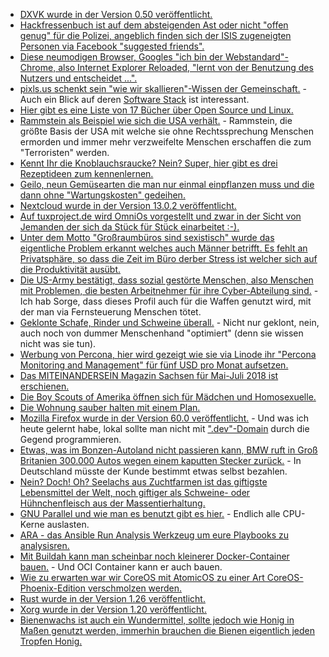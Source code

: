* [DXVK wurde in der Version 0.50 veröffentlicht.](https://www.phoronix.com/scan.php?page=news_item&px=DXVK-0.50-Direct3D-11-Vulkan)
* [Hackfressenbuch ist auf dem absteigenden Ast oder nicht "offen genug" für die Polizei, angeblich finden sich der ISIS zugeneigten Personen via Facebook "suggested friends".](https://blog.fefe.de/?ts=a411b804)
* [Diese neumodigen Browser, Googles "ich bin der Webstandard"-Chrome, also Internet Explorer Reloaded, "lernt von der Benutzung des Nutzers und entscheidet ...".](https://www.pro-linux.de/news/1/25865/google-erl%C3%A4utert-neue-richtlinie-zu-chrome-autoplay.html)
* [pixls.us schenkt sein "wie wir skallieren"-Wissen der Gemeinschaft.](https://opensource.com/article/18/5/pixls-us-community-photography) - Auch ein Blick auf deren [Software Stack](https://pixls.us/software/) ist interessant.
* [Hier gibt es eine Liste von 17 Bücher über Open Source und Linux.](https://opensource.com/article/18/5/list-books-Linux-open-source)
* [Rammstein als Beispiel wie sich die USA verhält.](https://weltnetz.tv/video/1482-eugen-drewermann-aufruf-zur-kampagne-stopp-air-base-ramstein-2018) - Rammstein, die größte Basis der USA mit welche sie ohne Rechtssprechung Menschen ermorden und immer mehr verzweifelte Menschen erschaffen die zum "Terroristen" werden.
* [Kennt Ihr die Knoblauchsraucke? Nein? Super, hier gibt es drei Rezeptideen zum kennenlernen.](https://www.smarticular.net/knoblauchsrauke-rezepte-wildkraeuter-sammeln-verarbeiten-zubereiten-kochen/)
* [Geilo, neun Gemüsearten die man nur einmal einpflanzen muss und die dann ohne "Wartungskosten" gedeihen.](https://www.smarticular.net/mehrjaehrige-essbare-pflanzen-gemuese-kraeuter-fruechte/)
* [Nextcloud wurde in der Version 13.0.2 veröffentlicht.](https://nextcloud.com/blog/nextcloud-13.0.2-and-12.0.7-available-collabora-online-3.2-is-out/)
* [Auf tuxproject.de wird OmniOs vorgestellt und zwar in der Sicht von Jemanden der sich da Stück für Stück einarbeitet :-).](https://tuxproject.de/blog/2018/05/ein-monat-mit-omnios-andere-sind-schon-mit-bsd-ueberfordert/)
* [Unter dem Motto "Großraumbüros sind sexistisch" wurde das eigentliche Problem erkannt welches auch Männer betrifft. Es fehlt an Privatsphäre, so dass die Zeit im Büro derber Stress ist welcher sich auf die Produktivität ausübt.](https://blog.fefe.de/?ts=a40fa258)
* [Die US-Army bestätigt, dass sozial gestörte Menschen, also Menschen mit Problemen, die besten Arbeitnehmer für ihre Cyber-Abteilung sind.](https://blog.fefe.de/?ts=a40fb1f4) - Ich hab Sorge, dass dieses Profil auch für die Waffen genutzt wird, mit der man via Fernsteuerung Menschen tötet.
* [Geklonte Schafe, Rinder und Schweine überall.](https://netzfrauen.org/2018/05/08/agriculture2-0-2/) - Nicht nur geklont, nein, auch noch von dummer Menschenhand "optimiert" (denn sie wissen nicht was sie tun).
* [Werbung von Percona, hier wird gezeigt wie sie via Linode ihr "Percona Monitoring and Management" für fünf USD pro Monat aufsetzen.](https://www.percona.com/blog/2018/05/08/deploying-pmm-at-linode-your-5-per-month-monitoring-solution/)
* [Das MITEINANDERSEIN Magazin Sachsen für Mai-Juli 2018 ist erschienen.](https://bio-erzgebirge.de/wp/?p=14563)
* [Die Boy Scouts of Amerika öffnen sich für Mädchen und Homosexuelle.](https://blog.fefe.de/?ts=a40c7fe0)
* [Die Wohnung sauber halten mit einem Plan.](https://www.smarticular.net/sauberroutine-wochenplan-putzen-haushalt-natuerlich-hausmittel/)
* [Mozilla Firefox wurde in der Version 60.0 veröffentlicht.](https://www.mozilla.org/en-US/firefox/60.0/releasenotes/) - Und was ich heute gelernt habe, lokal sollte man nicht mit [".dev"-Domain](https://superuser.com/questions/1303396/how-to-fix-firefox-59-no-longer-accepting-my-self-signed-ssl-certificate-on-dev) durch die Gegend programmieren.
* [Etwas, was im Bonzen-Autoland nicht passieren kann, BMW ruft in Groß Britanien 300.000 Autos wegen einem kaputten Stecker zurück.](https://blog.fefe.de/?ts=a40da229) - In Deutschland müsste der Kunde bestimmt etwas selbst bezahlen.
* [Nein? Doch! Oh? Seelachs aus Zuchtfarmen ist das giftigste Lebensmittel der Welt, noch giftiger als Schweine- oder Hühnchenfleisch aus der Massentierhaltung.](https://netzfrauen.org/2018/05/10/57695/)
* [GNU Parallel und wie man es benutzt gibt es hier.](https://opensource.com/article/18/5/gnu-parallel) - Endlich alle CPU-Kerne auslasten.
* [ARA - das Ansible Run Analysis Werkzeug um eure Playbooks zu analysisren.](https://opensource.com/article/18/5/analyzing-ansible-runs-using-ara)
* [Mit Buildah kann man scheinbar noch kleinerer Docker-Container bauen.](https://opensource.com/article/18/5/containers-buildah) - Und OCI Container kann er auch bauen.
* [Wie zu erwarten war wir CoreOS mit AtomicOS zu einer Art CoreOS-Phoenix-Edition verschmolzen werden.](https://lwn.net/Articles/754058)
* [Rust wurde in der Version 1.26 veröffentlicht.](https://www.phoronix.com/scan.php?page=news_item&px=Rust-1.26-Released)
* [Xorg wurde in der Version 1.20 veröffentlicht.](https://www.phoronix.com/scan.php?page=news_item&px=X.Org-Server-1.20-Released)
* [Bienenwachs ist auch ein Wundermittel, sollte jedoch wie Honig in Maßen genutzt werden, immerhin brauchen die Bienen eigentlich jeden Tropfen Honig.](https://www.smarticular.net/bienenwachs-rezepte-verwendung-verarbeitung-haushalt-kosmetik/) 
